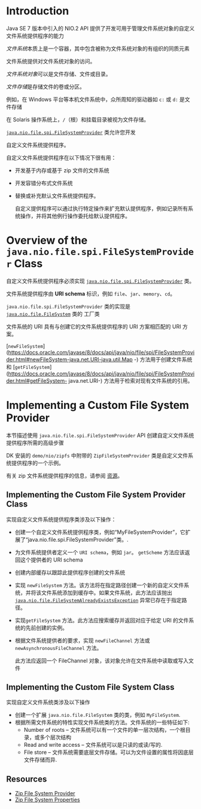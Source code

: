 # Introduction

Java SE 7 版本中引入的 NIO.2 API 提供了开发可用于管理文件系统对象的自定义文件系统提供程序的能力

*文件系统*本质上是一个容器，其中包含被称为文件系统对象的有组织的同质元素

文件系统提供对文件系统对象的访问。 

*文件系统对象*可以是文件存储、文件或目录。 

*文件存储*是存储文件的卷或分区。

例如，在 Windows 平台等本机文件系统中，众所周知的驱动器如 `c:` 或 `d:` 是文件存储

在 Solaris 操作系统上，`/`（根）和挂载目录被视为文件存储。

[`java.nio.file.spi.FileSystemProvider`](https://docs.oracle.com/javase/8/docs/api/java/nio/file/spi/FileSystemProvider.html) 类允许您开发

自定义文件系统提供程序。

自定义文件系统提供程序在以下情况下很有用：

- 开发基于内存或基于 zip 文件的文件系统

- 开发容错分布式文件系统

- 替换或补充默认文件系统提供程序。

  自定义提供程序可以通过执行特定操作来扩充默认提供程序，例如记录所有系统操作，并将其他例行操作委托给默认提供程序。

# Overview of the `java.nio.file.spi.FileSystemProvider` Class



自定义文件系统提供程序必须实现 [`java.nio.file.spi.FileSystemProvider`](https://docs.oracle.com/javase/8/docs/api/java/nio/file/spi/FileSystemProvider.html) 类。

文件系统提供程序由 **URI schema** 标识，例如 `file`、`jar`、`memory`、`cd`。

`java.nio.file.spi.FileSystemProvider` 类的实现是 [`java.nio.file.FileSystem`](https://docs.oracle.com/javase/8/docs/api/java/nio/file/FileSystem.html) 类的 工厂类

文件系统的 URI 具有与创建它的文件系统提供程序的 URI 方案相匹配的 URI 方案。

[`newFileSystem`](https://docs.oracle.com/javase/8/docs/api/java/nio/file/spi/FileSystemProvider.html#newFileSystem-java.net.URI-java.util.Map -) 方法用于创建文件系统和 [`getFileSystem`](https://docs.oracle.com/javase/8/docs/api/java/nio/file/spi/FileSystemProvider.html#getFileSystem- java.net.URI-) 方法用于检索对现有文件系统的引用。



# Implementing a Custom File System Provider

本节描述使用 `java.nio.file.spi.FileSystemProvider` API 创建自定义文件系统提供程序所需的高级步骤

DK 安装的 `demo/nio/zipfs` 中附带的 `ZipFileSystemProvider` 类是自定义文件系统提供程序的一个示例。

有关 zip 文件系统提供程序的信息，请参阅 [资源](https://docs.oracle.com/javase/8/docs/technotes/guides/io/fsp/filesystemprovider.html#resources)。



## Implementing the Custom File System Provider Class

实现自定义文件系统提供程序类涉及以下操作：

- 创建一个自定义文件系统提供程序类，例如“MyFileSystemProvider”，它扩展了“java.nio.file.spi.FileSystemProvider”类。.
- 为文件系统提供者定义一个 `URI schema`，例如 `jar`。 `getScheme` 方法应该返回这个提供者的 URI schema

- 创建内部缓存以跟踪此提供程序创建的文件系统
- 实现 `newFileSystem` 方法。该方法将在指定路径创建一个新的自定义文件系统，并将该文件系统添加到缓存中。如果文件系统，此方法应该抛出 [`java.nio.file.FileSystemAlreadyExistsException`](https://docs.oracle.com/javase/8/docs/api/java/nio/file/FileSystemAlreadyExistsException.html) 异常已存在于指定路径。

- 实现`getFileSystem` 方法。此方法应搜索缓存并返回对应于给定 URI 的文件系统的先前创建的实例。 

- 根据文件系统提供者的要求，实现 `newFileChannel` 方法或 `newAsynchronousFileChannel` 方法。

  此方法应返回一个 FileChannel 对象，该对象允许在文件系统中读取或写入文件

## Implementing the Custom File System Class

实现自定义文件系统类涉及以下操作

- 创建一个扩展 `java.nio.file.FileSystem` 类的类，例如 `MyFileSystem`.
- 根据所需文件系统的特性实现文件系统类的方法。文件系统的一些特征如下:
  - Number of roots – 文件系统可以有一个文件的单一层次结构，一个根目录，或多个层次结构
  - Read and write access – 文件系统可以是只读的或读/写的.
  - File store – 文件系统需要底层文件存储。可以为文件设置的属性将因底层文件存储而异.

## Resources

- [Zip File System Provider](https://docs.oracle.com/javase/8/docs/technotes/guides/io/fsp/zipfilesystemprovider.html)
- [Zip File System Properties](https://docs.oracle.com/javase/8/docs/technotes/guides/io/fsp/zipfilesystemproviderprops.html)

